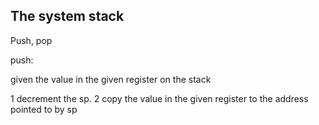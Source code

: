 The system stack
----------------
Push, pop


push:

given the value in the given register on the stack

1 decrement the sp.
2 copy the value in the given register to the address pointed to by sp 
